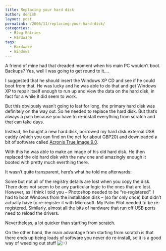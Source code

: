 ```yaml
---
title: Replacing your hard disk
author: denish
layout: post
permalink: /2006/11/replacing-your-hard-disk/
categories:
  - Blog Entries
  - Hardware
tags:
  - Hardware
  - Windows
---
```

A friend of mine had that dreaded moment when his main PC wouldn&#8217;t boot. Backups? Yes, well I was going to get round to it&#8230;.

I suggested that he should insert the Windows XP CD and see if he could boot from that. He was lucky and he was able to do that and get Windows XP to repair itself enough to run up and view the data on the hard disk, in fact for a while it did seem to work.

But this obviously wasn&#8217;t going to last for long, the primary hard disk was definitely on the way out. So he needed to replace the hard disk. But that&#8217;s always a pain because you have to re-install everything from scratch and that can take days.

Instead, he bought a new hard disk, borrowed my hard disk external USB caddy (which you can find on the net for about GBP20) and downloaded a bit of software called [Acronis True Image 9.0][1].

With this he was able to make an image of his old hard disk. He then replaced the old hard disk with the new one and amazingly enough it booted with pretty much everthing there.

It wasn&#8217;t quite transparent, here&#8217;s what he told me afterwards:

<quote>  
Some but not all of the registry details are lost when you copy the disk. There does not seem to be any particular logic to the ones that are lost. However, as I think I told you &#8211; Photoshop needed to be &#8220;re-registered&#8221;. I had to boot Windows from the installation disk &#8211; (so far only once) but didn&#8217;t actually have to re-register it with Microsoft. My Palm Pilot needed to be re-registered. Similarly, almost all the bits of hardware that run off USB ports need to reload the drivers.  
</quote>

Nevertheless, a lot quicker than starting from scratch.

On the other hand, the main advantage from starting from scratch is that there ends up being loads of software you never do re-install, so it is a good way of weeding out stuff <img src="http://www.isocra.com/blogs/templates/isocra/img/emoticons/smile.png" alt=":-)" style="display: inline; vertical-align: bottom" class="emoticon" />

 [1]: http://www.acronis.com/homecomputing/products/trueimage/